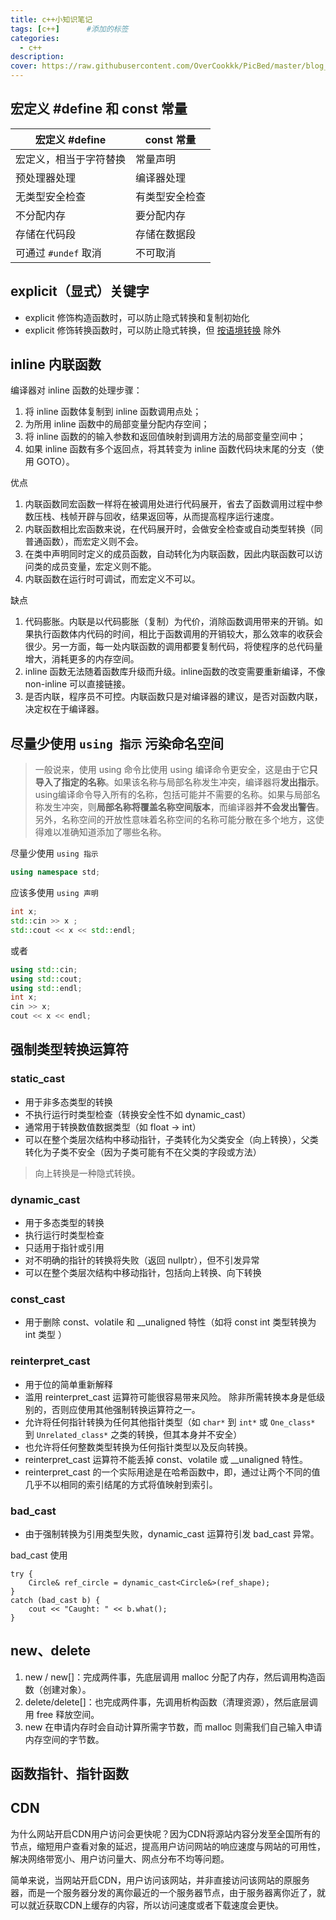 ```yaml
---
title: c++小知识笔记
tags: [c++]      #添加的标签
categories: 
  - c++
description: 
cover: https://raw.githubusercontent.com/OverCookkk/PicBed/master/blog_cover_images/00749-571229142.png
---
```


## 宏定义 #define 和 const 常量

| 宏定义 #define         | const 常量     |
| ---------------------- | -------------- |
| 宏定义，相当于字符替换 | 常量声明       |
| 预处理器处理           | 编译器处理     |
| 无类型安全检查         | 有类型安全检查 |
| 不分配内存             | 要分配内存     |
| 存储在代码段           | 存储在数据段   |
| 可通过 `#undef` 取消   | 不可取消       |



## explicit（显式）关键字

- explicit 修饰构造函数时，可以防止隐式转换和复制初始化
- explicit 修饰转换函数时，可以防止隐式转换，但 [按语境转换](https://zh.cppreference.com/w/cpp/language/implicit_conversion) 除外



## inline 内联函数

编译器对 inline 函数的处理步骤：

1. 将 inline 函数体复制到 inline 函数调用点处；
2. 为所用 inline 函数中的局部变量分配内存空间；
3. 将 inline 函数的的输入参数和返回值映射到调用方法的局部变量空间中；
4. 如果 inline 函数有多个返回点，将其转变为 inline 函数代码块末尾的分支（使用 GOTO）。



优点

1. 内联函数同宏函数一样将在被调用处进行代码展开，省去了函数调用过程中参数压栈、栈帧开辟与回收，结果返回等，从而提高程序运行速度。
2. 内联函数相比宏函数来说，在代码展开时，会做安全检查或自动类型转换（同普通函数），而宏定义则不会。
3. 在类中声明同时定义的成员函数，自动转化为内联函数，因此内联函数可以访问类的成员变量，宏定义则不能。
4. 内联函数在运行时可调试，而宏定义不可以。

缺点

1. 代码膨胀。内联是以代码膨胀（复制）为代价，消除函数调用带来的开销。如果执行函数体内代码的时间，相比于函数调用的开销较大，那么效率的收获会很少。另一方面，每一处内联函数的调用都要复制代码，将使程序的总代码量增大，消耗更多的内存空间。
2. inline 函数无法随着函数库升级而升级。inline函数的改变需要重新编译，不像 non-inline 可以直接链接。
3. 是否内联，程序员不可控。内联函数只是对编译器的建议，是否对函数内联，决定权在于编译器。



## 尽量少使用 `using 指示` 污染命名空间

> 一般说来，使用 using 命令比使用 using 编译命令更安全，这是由于它**只导入了指定的名称**。如果该名称与局部名称发生冲突，编译器将**发出指示**。using编译命令导入所有的名称，包括可能并不需要的名称。如果与局部名称发生冲突，则**局部名称将覆盖名称空间版本**，而编译器**并不会发出警告**。另外，名称空间的开放性意味着名称空间的名称可能分散在多个地方，这使得难以准确知道添加了哪些名称。

尽量少使用 `using 指示`

```c++
using namespace std;
```

应该多使用 `using 声明`

```c++
int x;
std::cin >> x ;
std::cout << x << std::endl;
```

或者

```c++
using std::cin;
using std::cout;
using std::endl;
int x;
cin >> x;
cout << x << endl;
```



## 强制类型转换运算符

### static_cast

- 用于非多态类型的转换
- 不执行运行时类型检查（转换安全性不如 dynamic_cast）
- 通常用于转换数值数据类型（如 float -> int）
- 可以在整个类层次结构中移动指针，子类转化为父类安全（向上转换），父类转化为子类不安全（因为子类可能有不在父类的字段或方法）

> 向上转换是一种隐式转换。

### dynamic_cast

- 用于多态类型的转换
- 执行运行时类型检查
- 只适用于指针或引用
- 对不明确的指针的转换将失败（返回 nullptr），但不引发异常
- 可以在整个类层次结构中移动指针，包括向上转换、向下转换

### const_cast

- 用于删除 const、volatile 和 __unaligned 特性（如将 const int 类型转换为 int 类型 ）

### reinterpret_cast

- 用于位的简单重新解释
- 滥用 reinterpret_cast 运算符可能很容易带来风险。 除非所需转换本身是低级别的，否则应使用其他强制转换运算符之一。
- 允许将任何指针转换为任何其他指针类型（如 `char*` 到 `int*` 或 `One_class*` 到 `Unrelated_class*` 之类的转换，但其本身并不安全）
- 也允许将任何整数类型转换为任何指针类型以及反向转换。
- reinterpret_cast 运算符不能丢掉 const、volatile 或 __unaligned 特性。
- reinterpret_cast 的一个实际用途是在哈希函数中，即，通过让两个不同的值几乎不以相同的索引结尾的方式将值映射到索引。

### bad_cast

- 由于强制转换为引用类型失败，dynamic_cast 运算符引发 bad_cast 异常。

bad_cast 使用

```
try {  
    Circle& ref_circle = dynamic_cast<Circle&>(ref_shape);   
}  
catch (bad_cast b) {  
    cout << "Caught: " << b.what();  
} 
```



## new、delete

1. new / new[]：完成两件事，先底层调用 malloc 分配了内存，然后调用构造函数（创建对象）。
2. delete/delete[]：也完成两件事，先调用析构函数（清理资源），然后底层调用 free 释放空间。
3. new 在申请内存时会自动计算所需字节数，而 malloc 则需我们自己输入申请内存空间的字节数。





## 函数指针、指针函数



## CDN

为什么网站开启CDN用户访问会更快呢？因为CDN将源站内容分发至全国所有的节点，缩短用户查看对象的延迟，提高用户访问网站的响应速度与网站的可用性，解决网络带宽小、用户访问量大、网点分布不均等问题。

简单来说，当网站开启CDN，用户访问该网站，并非直接访问该网站的原服务器，而是一个服务器分发的离你最近的一个服务器节点，由于服务器离你近了，就可以就近获取CDN上缓存的内容，所以访问速度或者下载速度会更快。

